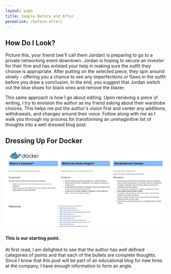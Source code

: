 ```yaml
---
layout: page
title: Sample Before and After
permalink: /before-after/
---
```

## How Do I Look?
Picture this, your friend (we'll call them Jordan) is preparing to go to a private networking event downtown. Jordan is hoping to secure an investor for their firm and has enlisted your help in making sure the outfit they choose is appropriate. After putting on the selected piece, they spin around slowly - offering you a chance to see any imperfections or flaws in the outfit before you draw a conclusion. In the end, you suggest that Jordan switch out the blue shoes for black ones and remove the blazer. 

This same approach is how I go about editing. Upon recieving a piece of writing, I try to envision the author as my friend asking about their wardrobe choices. This helps me put the author's vision first and center any additions, withdrawals, and changes around their voice. Follow along with me as I walk you through my process for transforming an unimaginitive list of thoughts into a well dressed blog post. 

## Dressing Up For Docker
![Docker Image](/assets/images/dockersample.jpeg) 

#### This is our starting point.  

At first read, I am delighted to see that the author has well defined categories of points and that each of the bullets are complete thoughts. Since I know that this post will be part of an educational blog for new hires at the company, I have enough information to form an angle. 





